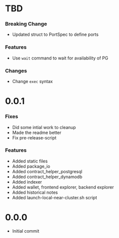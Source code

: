 # TBD

### Breaking Change
- Updated struct to PortSpec to define ports

### Features
- Use `wait` command to wait for availability of PG

### Changes
- Change `exec` syntax

# 0.0.1

### Fixes
- Did some intial work to cleanup
- Made the readme better
- Fix pre-release-script

### Features
- Added static files
- Added package_io
- Added contract_helper_postgresql
- Added contract_helper_dynamodb
- Added indexer
- Added wallet, frontend explorer, backend explorer
- Added historical notes
- Added launch-local-near-cluster.sh script

# 0.0.0
- Initial commit
